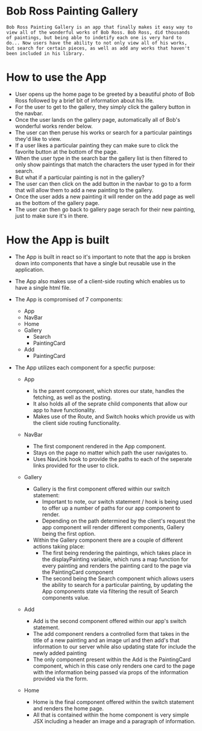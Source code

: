 # Bob Ross Painting Gallery 

    Bob Ross Painting Gallery is an app that finally makes it easy way to view all of the wonderful works of Bob Ross. Bob Ross, did thousands of paintings, but being able to indetify each one is very hard to do... Now users have the ability to not only view all of his works, but search for certain pieces, as well as add any works that haven't been included in his library.


# How to use the App 

- User opens up the home page to be greeted by a beautiful photo of Bob Ross followed by a brief bit of information about his life.
- For the user to get to the gallery, they simply click the gallery button in the navbar.
- Once the user lands on the gallery page, automatically all of Bob's wonderful works render below. 
-  The user can then peruse his works or search for a particular paintings they'd like to view. 
- If a user likes a particular painting they can make sure to click the favorite button at the bottom of the page. 
- When the user type in the search bar the gallery list is then filtered to only show paintings that match the characters the user typed in for their search. 
- But what if a particular painting is not in the gallery?  
- The user can then click on the add button in the navbar to go to a form that will allow them to add a new painting to the gallery. 
-  Once the user adds a new painting it will render on the add page as well as the bottom of the gallery page. 
- The user can then go back to gallery page serach for their new painting, just to make sure it's in there. 


# How the App is built 

- The App is built in react so it's important to note that the app is broken down into components that have a single but reusable use in the application. 
- The App also makes use of a client-side routing which enables us to have a single html file. 
- The App is compromised of 7 components: 

    - App 
     - NavBar 
     - Home 
     - Gallery
        - Search 
        - PaintingCard 
     - Add 
        - PaintingCard

- The App utilizes each component for a specfic purpose:


    - App 
         - Is the parent component, which stores our state, handles the fetching, as well as the posting.
         - It also holds all of the seprate child components that allow our app to have functionality. 
         - Makes use of the Route, and Switch hooks which provide us with the client side routing functionality.
    - NavBar 
        - The first component rendered in the App component.
        - Stays on the page no matter which path the user navigates to.
        - Uses NavLink hook to provide the paths to each of the seperate links provided for the user to click.
    -  Gallery 
        - Gallery is the first component offered within our switch statement: 
            - Important to note, our switch statement / hook is being used to offer up a number of paths for our app component to render.
            - Depending on the path determined by the client's request the app component will render different components, Gallery being the first option.
        - Within the Gallery component there are a couple of different actions taking place: 
            - The first being rendering the paintings, which takes place in the displayPainting variable, which runs a map function for every painting and renders the painting card to the page via the PaintingCard  component 
            - The second being the Search component which allows users the ability to search for a particular painting, by updating the App components state via filtering the result of Search components value. 
    
    - Add 
        - Add is the second component offered within our app's switch statement.
        - The add component renders a controlled form that takes in the title of a new painting and an image url and then add's that information to our server while also updating state for include the newly added painting 
        - The only component present within the Add  is the PaintingCard component, which in this case only renders one card to the page with the information being passed via props of the information provided via the form. 
    - Home 
        - Home is the final component offered within the switch statement and renders the home page. 
        - All that is contained within the home component is very simple JSX including a header an image and a paragraph of information. 



